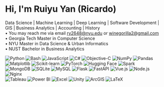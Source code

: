 #  Hi, I'm Ruiyu Yan (Ricardo)
Data Science | Machine Learning | Deep Learning | Software Development | GIS | Business Analytics | Accounting | History  
• You may reach me via email ry2648@nyu.edu or winegorilla2@gmail.com  
• Georgia Tech Master in Computer Science  
• NYU Master in Data Science & Urban Informatics  
• NUST Bachelor in Business Analytics  
 
![Python](https://img.shields.io/badge/-Python-3776AB?logo=python&logoColor=white&style=flat)
![Bash](https://img.shields.io/badge/-Bash-4EAA25?logo=gnu-bash&logoColor=white&style=flat)
![JavaScript](https://img.shields.io/badge/-JavaScript-F7DF1E?logo=javascript&logoColor=black&style=flat)
![C#](https://img.shields.io/badge/-C%23-239120?logo=c-sharp&logoColor=white&style=flat)
![Objective-C](https://img.shields.io/badge/-Objective--C-438EFF?logo=apple&logoColor=white&style=flat) 
![NumPy](https://img.shields.io/badge/-NumPy-013243?logo=numpy&logoColor=white&style=flat)
![Pandas](https://img.shields.io/badge/-Pandas-150458?logo=pandas&logoColor=white&style=flat)
![Matplotlib](https://img.shields.io/badge/-Matplotlib-11557c?style=flat)
![Scikit-learn](https://img.shields.io/badge/-Scikit--Learn-F7931E?logo=scikit-learn&logoColor=white&style=flat)
![PyTorch](https://img.shields.io/badge/-PyTorch-EE4C2C?logo=pytorch&logoColor=white&style=flat)
![Hugging Face](https://img.shields.io/badge/-HuggingFace-FFD21E?logo=huggingface&logoColor=black&style=flat)
![Spark](https://img.shields.io/badge/-Apache%20Spark-E25A1C?logo=apachespark&logoColor=white&style=flat)
![MongoDB](https://img.shields.io/badge/-MongoDB-47A248?logo=mongodb&logoColor=white&style=flat)
![SQLite](https://img.shields.io/badge/-SQLite-003B57?logo=sqlite&logoColor=white&style=flat)
![MySQL](https://img.shields.io/badge/-MySQL-4479A1?logo=mysql&logoColor=white&style=flat) 
![Flask](https://img.shields.io/badge/-Flask-000000?logo=flask&logoColor=white&style=flat)
![FastAPI](https://img.shields.io/badge/-FastAPI-009688?logo=fastapi&logoColor=white&style=flat)
![Vue.js](https://img.shields.io/badge/-Vue.js-4FC08D?logo=vue.js&logoColor=white&style=flat)
![Node.js](https://img.shields.io/badge/-Node.js-339933?logo=node.js&logoColor=white&style=flat)
![Nginx](https://img.shields.io/badge/-Nginx-009639?logo=nginx&logoColor=white&style=flat)  
![Tableau](https://img.shields.io/badge/-Tableau-E97627?logo=tableau&logoColor=white&style=flat)
![Power BI](https://img.shields.io/badge/-Power%20BI-F2C811?logo=powerbi&logoColor=black&style=flat)
![Excel](https://img.shields.io/badge/-Excel-217346?logo=microsoft-excel&logoColor=white&style=flat)
![Unity](https://img.shields.io/badge/-Unity-000000?logo=unity&logoColor=white&style=flat)
![ArcGIS](https://img.shields.io/badge/-ArcGIS-2C7AC3?logo=arcgis&logoColor=white&style=flat)
![LaTeX](https://img.shields.io/badge/-LaTeX-008080?logo=latex&logoColor=white&style=flat)
